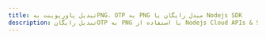 ---title: تبدیل پاورپوینت بهPNG، OTP به PNG مبدل رایگان یا Nodejs SDKdescription: تبدیل رایگانOTP به PNG با استفاده از Nodejs Cloud APIs & SDK. همچنین اسناد Microsoft PowerPoint را در Cloud ایجاد، ویرایش و رندر کنید.---